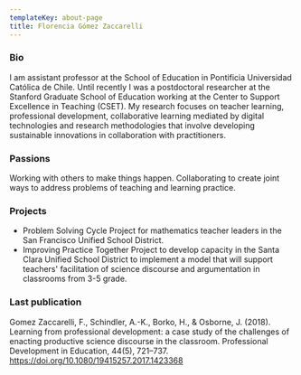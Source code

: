 ```yaml
---
templateKey: about-page
title: Florencia Gómez Zaccarelli
---
```

### Bio

I am assistant professor at the School of Education in Pontificia Universidad Católica de Chile. Until recently I was a postdoctoral researcher at the Stanford Graduate School of Education working at the Center to Support Excellence in Teaching (CSET). My research focuses on teacher learning, professional development, collaborative learning mediated by digital technologies and research methodologies that involve developing sustainable innovations in collaboration with practitioners.

### Passions

Working with others to make things happen. Collaborating to create joint ways to address problems of teaching and learning practice. 

### Projects

* Problem Solving Cycle Project for mathematics teacher leaders in the San Francisco Unified School District. 
* Improving Practice Together Project to develop capacity in the Santa Clara Unified School District to implement a model that will support teachers' facilitation of science discourse and argumentation in classrooms from 3-5 grade.

### Last publication

Gomez Zaccarelli, F., Schindler, A.-K., Borko, H., & Osborne, J. (2018). Learning from professional development: a case study of the challenges of enacting productive science discourse in the classroom. Professional Development in Education, 44(5), 721–737. https://doi.org/10.1080/19415257.2017.1423368

###

